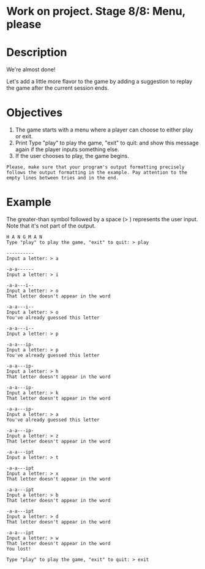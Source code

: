 # Work on project. Stage 8/8: Menu, please

# Description

We're almost done!

Let's add a little more flavor to the game by adding a suggestion to replay the game after the current session ends.

# Objectives

   1. The game starts with a menu where a player can choose to either play or exit.
   2. Print Type "play" to play the game, "exit" to quit: and show this message again if the player inputs something else.
   3. If the user chooses to play, the game begins.
```
Please, make sure that your program's output formatting precisely follows the output formatting in the example. Pay attention to the empty lines between tries and in the end.
```
# Example

The greater-than symbol followed by a space (> ) represents the user input. Note that it's not part of the output.
```
H A N G M A N
Type "play" to play the game, "exit" to quit: > play

----------
Input a letter: > a

-a-a------
Input a letter: > i

-a-a---i--
Input a letter: > o
That letter doesn't appear in the word

-a-a---i--
Input a letter: > o
You've already guessed this letter

-a-a---i--
Input a letter: > p

-a-a---ip-
Input a letter: > p
You've already guessed this letter

-a-a---ip-
Input a letter: > h
That letter doesn't appear in the word

-a-a---ip-
Input a letter: > k
That letter doesn't appear in the word

-a-a---ip-
Input a letter: > a
You've already guessed this letter

-a-a---ip-
Input a letter: > z
That letter doesn't appear in the word

-a-a---ipt
Input a letter: > t

-a-a---ipt
Input a letter: > x
That letter doesn't appear in the word

-a-a---ipt
Input a letter: > b
That letter doesn't appear in the word

-a-a---ipt
Input a letter: > d
That letter doesn't appear in the word

-a-a---ipt
Input a letter: > w
That letter doesn't appear in the word
You lost!

Type "play" to play the game, "exit" to quit: > exit
```
